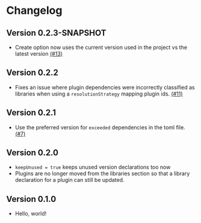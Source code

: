 # Changelog
Version 0.2.3-SNAPSHOT
-------------
* Create option now uses the current version used in the project vs the latest version [(#13)](https://github.com/littlerobots/version-catalog-update-plugin/issues/13)

Version 0.2.2
-------------
* Fixes an issue where plugin dependencies were incorrectly classified as libraries when using a `resolutionStrategy` mapping plugin ids. [(#11)](https://github.com/littlerobots/version-catalog-update-plugin/issues/11)

Version 0.2.1
--------------
* Use the preferred version for `exceeded` dependencies in the toml file. [(#7)](https://github.com/littlerobots/version-catalog-update-plugin/issues/7)

Version 0.2.0
-------------
* `keepUnused = true` keeps unused version declarations too now
* Plugins are no longer moved from the libraries section so that a library declaration for a plugin can still be updated.

Version 0.1.0
-------------
* Hello, world!

